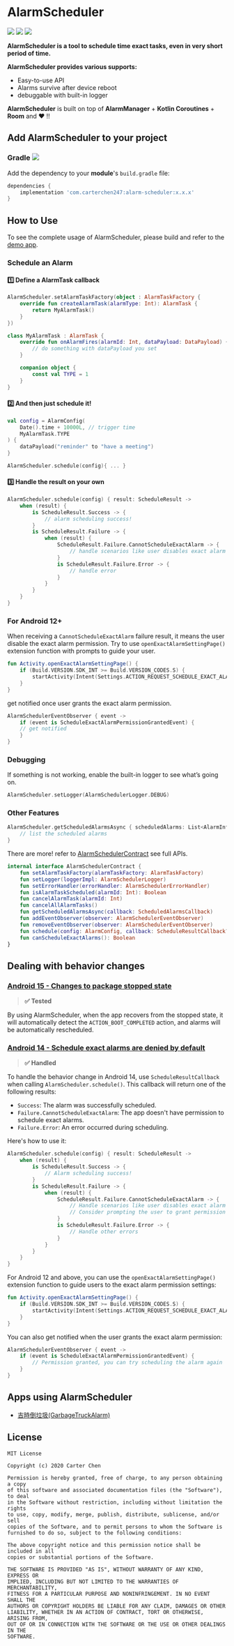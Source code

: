 # AlarmScheduler

![](https://img.shields.io/maven-central/v/com.carterchen247/alarm-scheduler) 
![](https://img.shields.io/github/languages/top/CarterChen247/AlarmScheduler)
![](https://img.shields.io/github/actions/workflow/status/CarterChen247/AlarmScheduler/.github/workflows/android.yml?branch=master)








**AlarmScheduler is a tool to schedule time exact tasks, even in very short period of time.**

**AlarmScheduler provides various supports:**

- Easy-to-use API
- Alarms survive after device reboot
- debuggable with built-in logger

**AlarmScheduler** is built on top of **AlarmManager** + **Kotlin Coroutines** + **Room** and ❤️ !!

## Add AlarmScheduler **to your project**

### Gradle ![](https://img.shields.io/maven-central/v/com.carterchen247/alarm-scheduler) 

Add the dependency to your **module**'s `build.gradle` file:

```groovy
dependencies {
    implementation 'com.carterchen247:alarm-scheduler:x.x.x'
}
```

## How to Use

To see the complete usage of AlarmScheduler, please build and refer to the [demo app](https://github.com/CarterChen247/AlarmScheduler/tree/develop/app).

### Schedule an Alarm

#### 1️⃣ Define a AlarmTask callback

```kotlin
AlarmScheduler.setAlarmTaskFactory(object : AlarmTaskFactory {
    override fun createAlarmTask(alarmType: Int): AlarmTask {
        return MyAlarmTask()
    }
})
```

```kotlin
class MyAlarmTask : AlarmTask {
    override fun onAlarmFires(alarmId: Int, dataPayload: DataPayload) {
        // do something with dataPayload you set
    }

    companion object {
        const val TYPE = 1
    }
}
```

#### 2️⃣ And then just schedule it!

```kotlin
val config = AlarmConfig(
    Date().time + 10000L, // trigger time
    MyAlarmTask.TYPE
) {
    dataPayload("reminder" to "have a meeting")
}

AlarmScheduler.schedule(config){ ... }
```

#### 3️⃣ Handle the result on your own

```kotlin
AlarmScheduler.schedule(config) { result: ScheduleResult ->
    when (result) {
        is ScheduleResult.Success -> {
            // alarm scheduling success!
        }
        is ScheduleResult.Failure -> {
            when (result) {
                ScheduleResult.Failure.CannotScheduleExactAlarm -> {
                    // handle scenarios like user disables exact alarm permission
                }
                is ScheduleResult.Failure.Error -> {
                    // handle error
                }
            }
        }
    }
}
```

### For Android 12+

When receiving a `CannotScheduleExactAlarm` failure result, it means the user disable the exact alarm permission. Try to use `openExactAlarmSettingPage()`  extension function with prompts to guide your user.

```kotlin
fun Activity.openExactAlarmSettingPage() {
    if (Build.VERSION.SDK_INT >= Build.VERSION_CODES.S) {
        startActivity(Intent(Settings.ACTION_REQUEST_SCHEDULE_EXACT_ALARM))
    }
}
```

get notified once user grants the exact alarm permission.

```kotlin
AlarmSchedulerEventObserver { event ->
    if (event is ScheduleExactAlarmPermissionGrantedEvent) {
	// get notified
    }
}
```

### Debugging

If something is not working, enable the built-in logger to see what’s going on.

```kotlin
AlarmScheduler.setLogger(AlarmSchedulerLogger.DEBUG)
```

### Other Features

```kotlin
AlarmScheduler.getScheduledAlarmsAsync { scheduledAlarms: List<AlarmInfo> ->
    // list the scheduled alarms 
}
```

There are more! refer to [AlarmSchedulerContract](https://github.com/CarterChen247/AlarmScheduler/blob/develop/alarmscheduler/src/main/java/com/carterchen247/alarmscheduler/AlarmSchedulerContract.kt) see full APIs.

```kotlin
internal interface AlarmSchedulerContract {
    fun setAlarmTaskFactory(alarmTaskFactory: AlarmTaskFactory)
    fun setLogger(loggerImpl: AlarmSchedulerLogger)
    fun setErrorHandler(errorHandler: AlarmSchedulerErrorHandler)
    fun isAlarmTaskScheduled(alarmId: Int): Boolean
    fun cancelAlarmTask(alarmId: Int)
    fun cancelAllAlarmTasks()
    fun getScheduledAlarmsAsync(callback: ScheduledAlarmsCallback)
    fun addEventObserver(observer: AlarmSchedulerEventObserver)
    fun removeEventObserver(observer: AlarmSchedulerEventObserver)
    fun schedule(config: AlarmConfig, callback: ScheduleResultCallback?)
    fun canScheduleExactAlarms(): Boolean
}
```

## Dealing with behavior changes
### [Android 15 - Changes to package stopped state](https://developer.android.com/about/versions/15/behavior-changes-all#enhanced-stop-states)

>**✅ Tested**

By using AlarmScheduler, when the app recovers from the stopped state, it will automatically detect the `ACTION_BOOT_COMPLETED` action, and alarms will be automatically rescheduled.

### [Android 14 - Schedule exact alarms are denied by default](https://developer.android.com/about/versions/14/behavior-changes-all#schedule-exact-alarms)

> **✅ Handled**

To handle the behavior change in Android 14, use `ScheduleResultCallback` when calling `AlarmScheduler.schedule()`. This callback will return one of the following results:

- `Success`: The alarm was successfully scheduled.
- `Failure.CannotScheduleExactAlarm`: The app doesn't have permission to schedule exact alarms.
- `Failure.Error`: An error occurred during scheduling.

Here's how to use it:

```kotlin
AlarmScheduler.schedule(config) { result: ScheduleResult ->
    when (result) {
        is ScheduleResult.Success -> {
            // Alarm scheduling success!
        }
        is ScheduleResult.Failure -> {
            when (result) {
                ScheduleResult.Failure.CannotScheduleExactAlarm -> {
                    // Handle scenarios like user disables exact alarm permission
                    // Consider prompting the user to grant permission
                }
                is ScheduleResult.Failure.Error -> {
                    // Handle other errors
                }
            }
        }
    }
}
```

For Android 12 and above, you can use the `openExactAlarmSettingPage()` extension function to guide users to the exact alarm permission settings:

```kotlin
fun Activity.openExactAlarmSettingPage() {
    if (Build.VERSION.SDK_INT >= Build.VERSION_CODES.S) {
        startActivity(Intent(Settings.ACTION_REQUEST_SCHEDULE_EXACT_ALARM))
    }
}
```

You can also get notified when the user grants the exact alarm permission:

```kotlin
AlarmSchedulerEventObserver { event ->
    if (event is ScheduleExactAlarmPermissionGrantedEvent) {
        // Permission granted, you can try scheduling the alarm again
    }
}
```

## Apps using AlarmScheduler

- [吉時倒垃圾(GarbageTruckAlarm)](https://play.google.com/store/apps/details?id=com.carterchen247.garbagetruckalarm&hl=zh_TW)

## License

```
MIT License

Copyright (c) 2020 Carter Chen

Permission is hereby granted, free of charge, to any person obtaining a copy
of this software and associated documentation files (the "Software"), to deal
in the Software without restriction, including without limitation the rights
to use, copy, modify, merge, publish, distribute, sublicense, and/or sell
copies of the Software, and to permit persons to whom the Software is
furnished to do so, subject to the following conditions:

The above copyright notice and this permission notice shall be included in all
copies or substantial portions of the Software.

THE SOFTWARE IS PROVIDED "AS IS", WITHOUT WARRANTY OF ANY KIND, EXPRESS OR
IMPLIED, INCLUDING BUT NOT LIMITED TO THE WARRANTIES OF MERCHANTABILITY,
FITNESS FOR A PARTICULAR PURPOSE AND NONINFRINGEMENT. IN NO EVENT SHALL THE
AUTHORS OR COPYRIGHT HOLDERS BE LIABLE FOR ANY CLAIM, DAMAGES OR OTHER
LIABILITY, WHETHER IN AN ACTION OF CONTRACT, TORT OR OTHERWISE, ARISING FROM,
OUT OF OR IN CONNECTION WITH THE SOFTWARE OR THE USE OR OTHER DEALINGS IN THE
SOFTWARE.
```
